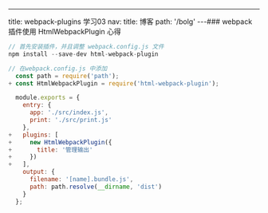 ---
title: webpack-plugins 学习03
nav:
  title: 博客
  path: '/bolg'
---### webpack 插件使用 HtmlWebpackPlugin 心得

```js
// 首先安装插件，并且调整 webpack.config.js 文件
npm install --save-dev html-webpack-plugin

// 在webpack.config.js 中添加
  const path = require('path');
+ const HtmlWebpackPlugin = require('html-webpack-plugin');

  module.exports = {
    entry: {
      app: './src/index.js',
      print: './src/print.js'
    },
+   plugins: [
+     new HtmlWebpackPlugin({
+       title: '管理输出'
+     })
+   ],
    output: {
      filename: '[name].bundle.js',
      path: path.resolve(__dirname, 'dist')
    }
  };
```
